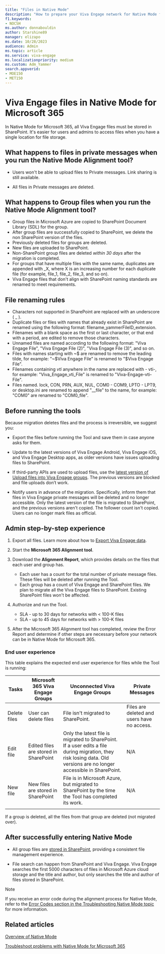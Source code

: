 ```yaml
---
title: "Files in Native Mode"
description: "How to prepare your Viva Engage network for Native Mode for Microsoft 365."
f1.keywords:
- NOCSH
ms.author: donnabouldin
author: Starshine89
manager: elizapo
ms.date: 10/28/2023
audience: Admin
ms.topic: article
ms.service: viva-engage
ms.localizationpriority: medium
ms.custom: Adm_Yammer
search.appverid: 
- MOE150
- MET150
---
```


# Viva Engage files in Native Mode for Microsoft 365

In Native Mode for Microsoft 365, all Viva Engage files must be stored in SharePoint. It's easier for users and admins to access files when you have a single location for file storage.

## What happens to files in private messages when you run the Native Mode Alignment tool?

- Users won't be able to upload files to Private messages. Link sharing is still available.

- All files in Private messages are deleted.

## What happens to Group files when you run the Native Mode Alignment tool?

- Group files in Microsoft Azure are copied to SharePoint Document Library (SDL) for the group.
- After group files are successfully copied to SharePoint, we delete the non SharePoint version of the files.
- Previously deleted files for groups are deleted.
- New files are uploaded to SharePoint.
- Non-SharePoint group files are deleted *within 30 days* after the migration is completed.
- For groups that have multiple files with the same name, duplicates are appended with _X, where X is an increasing number for each duplicate file (for example, file_1, file_2, file_3, and so on).
- Viva Engage files that don't align with SharePoint naming standards are renamed to meet requirements.

## File renaming rules

- Characters not supported in SharePoint are replaced with an underscore ( _ ).
- Duplicate files or files with names that already exist in SharePoint are renamed using the following format: filename_yammerFileID_extension.
- Filenames with a blank space as the first or last character, or that end with a period, are edited to remove those characters.
- Unnamed files are named according to the following format: "Viva Engage File", "Viva Engage File (2)", "Viva Engage File (3)", and so on.
- Files with names starting with \~$ are renamed to remove the leading tilde, for example: "~$Viva Engage File" is renamed to "$Viva Engage File".
- Filenames containing _vti_ anywhere in the name are replaced with - vti-, for example: "Viva_Engage_vti_File" is renamed to "Viva-Engage-vti-File".
- Files named. lock, CON, PRN, AUX, NUL, COM0 - COM9, LPTO - LPT9, or desktop.ini are renamed to append "__file" to the name, for example: "COM0" are renamed to "COM0_file". 

## Before running the tools

Because migration deletes files and the process is irreversible, we suggest you:

- Export the files before running the Tool and save them in case anyone asks for them.

- Update to the latest versions of Viva Engage Android, Viva Engage iOS, and Viva Engage Desktop apps, as older versions have issues uploading files to SharePoint.

- If third-party APIs are used to upload files, use the [latest version of Upload files into Viva Engage groups](/rest/api/yammer/upload-files-into-yammer-groups). The previous versions are blocked and file uploads don’t work.

- Notify users in advance of the migration. Specifically, inform them that files in Viva Engage private messages will be deleted and no longer accessible. Only the latest version of the file is migrated to SharePoint, and the previous versions aren't copied. The follower count isn't copied. Users can no longer mark files as official.

## Admin step-by-step experience

1. Export all files. Learn more about how to [Export Viva Engage data](../manage-security-and-compliance/export-viva-engage-enterprise-data.md#find-and-delete-specific-messages-or-files).

2. Start the **Microsoft 365 Alignment tool**.

3. Download the **Alignment Report**, which provides details on the files that each user and group has.

   - Each user has a count for the total number of private message files. These files will be deleted after running the Tool.
   - Each group has a count of Viva Engage and SharePoint files. We plan to migrate all the Viva Engage files to SharePoint. Existing SharePoint files won't be affected.

4. Authorize and run the Tool.

   - SLA - up to 30 days for networks with < 100-K files
   - SLA - up to 45 days for networks with > 100-K files

5. After the Microsoft 365 Alignment tool has completed, review the Error Report and determine if other steps are necessary before your network can be in Native Mode for Microsoft 365.

### End user experience

This table explains the expected end user experience for files while the Tool is running:

|Tasks|Microsoft 365 Viva Engage Groups|Unconnected Viva Engage Groups|Private Messages|
|-----|------------------------|-------------------------|----------------|
|Delete files|User can delete files|File isn't migrated to SharePoint.|Files are deleted and users have no access.|
|Edit file|Edited files are stored in SharePoint|Only the latest file is migrated to SharePoint. If a user edits a file during migration, they risk losing data. Old versions are no longer accessible in SharePoint.|N/A|
|New file|New files are stored in SharePoint|File is in Microsoft Azure, but migrated to SharePoint by the time the Tool has completed its work.|N/A|
||||

If a group is deleted, all the files from that group are deleted (not migrated over).

## After successfully entering Native Mode

- All group files are [stored in SharePoint](https://go.microsoft.com/fwlink/?linkid=2111253), providing a consistent file management experience.

- File search can happen from SharePoint and Viva Engage. Viva Engage searches the first 5000 characters of files in Microsoft Azure cloud storage and the title and author, but only searches the title and author of files stored in SharePoint.

> [!NOTE]
> If you receive an error code during the alignment process for Native Mode, refer to the [Error Codes section in the Troubleshooting Native Mode topic](../troubleshoot-problems/troubleshoot-native-mode.md#error-codes) for more information.

## Related articles

[Overview of Native Mode](../overview-native-mode.md)

[Troubleshoot problems with Native Mode for Microsoft 365](../troubleshoot-problems/troubleshoot-native-mode.md)
